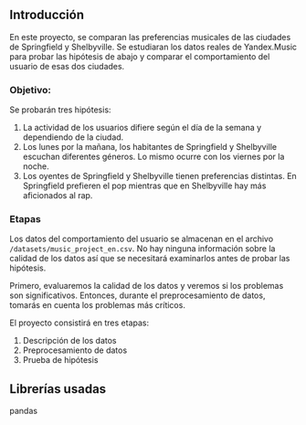 ## Introducción 
En este proyecto, se comparan las preferencias musicales de las ciudades de Springfield y Shelbyville. Se estudiaran los datos reales de Yandex.Music para probar las hipótesis de abajo y comparar el comportamiento del usuario de esas dos ciudades.

### Objetivo: 
Se probarán tres hipótesis: 
1. La actividad de los usuarios difiere según el día de la semana y dependiendo de la ciudad. 
2. Los lunes por la mañana, los habitantes de Springfield y Shelbyville escuchan diferentes géneros. Lo mismo ocurre con los viernes por la noche. 
3. Los oyentes de Springfield y Shelbyville tienen preferencias distintas. En Springfield prefieren el pop mientras que en Shelbyville hay más aficionados al rap.

### Etapas 
Los datos del comportamiento del usuario se almacenan en el archivo `/datasets/music_project_en.csv`. No hay ninguna información sobre la calidad de los datos así que se necesitará examinarlos antes de probar las hipótesis. 

Primero, evaluaremos la calidad de los datos y veremos si los problemas son significativos. Entonces, durante el preprocesamiento de datos, tomarás en cuenta los problemas más críticos.
 
El  proyecto consistirá en tres etapas:
 1. Descripción de los datos
 2. Preprocesamiento de datos
 3. Prueba de hipótesis
 
## Librerías usadas
 pandas
